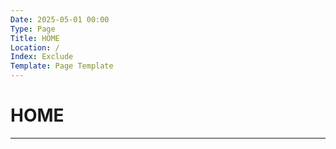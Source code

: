 ```yaml
---
Date: 2025-05-01 00:00
Type: Page
Title: HOME
Location: /
Index: Exclude
Template: Page Template
---
```


# HOME

---
